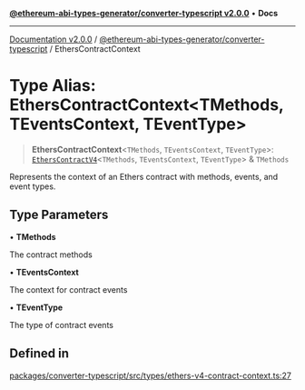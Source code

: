 [**@ethereum-abi-types-generator/converter-typescript v2.0.0**](../README.md) • **Docs**

***

[Documentation v2.0.0](../../../packages.md) / [@ethereum-abi-types-generator/converter-typescript](../README.md) / EthersContractContext

# Type Alias: EthersContractContext\<TMethods, TEventsContext, TEventType\>

> **EthersContractContext**\<`TMethods`, `TEventsContext`, `TEventType`\>: [`EthersContractV4`](../interfaces/EthersContractV4.md)\<`TMethods`, `TEventsContext`, `TEventType`\> & `TMethods`

Represents the context of an Ethers contract with methods, events, and event types.

## Type Parameters

• **TMethods**

The contract methods

• **TEventsContext**

The context for contract events

• **TEventType**

The type of contract events

## Defined in

[packages/converter-typescript/src/types/ethers-v4-contract-context.ts:27](https://github.com/niZmosis/ethereum-abi-types-generator/blob/b8e282ea584f52118722e9d563db502ef3e0aa75/packages/converter-typescript/src/types/ethers-v4-contract-context.ts#L27)
